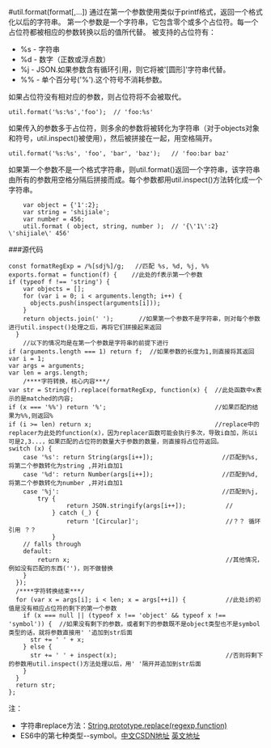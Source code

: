 #util.format(format[,...])
通过在第一个参数使用类似于printf格式，返回一个格式化以后的字符串。
第一个参数是一个字符串，它包含零个或多个占位符。每一个占位符都被相应的参数转换以后的值所代替。
被支持的占位符有：

- %s - 字符串
- %d - 数字（正数或浮点数）
- %j - JSON.如果参数含有循环引用，则它将被'[圆形]'字符串代替。
- %% - 单个百分号('%').这个符号不消耗参数。

如果占位符没有相对应的参数，则占位符将不会被取代。

    util.format('%s:%s','foo');  // 'foo:%s'
如果传入的参数多于占位符，则多余的参数将被转化为字符串（对于objects对象和符号，util.inspect()被使用），然后被拼接在一起，用空格隔开。

    util.format('%s:%s', 'foo', 'bar', 'baz');   // 'foo:bar baz'
    
如果第一个参数不是一个格式字符串，则util.format()返回一个字符串，该字符串由所有的参数用空格分隔后拼接而成。每个参数都用util.inspect()方法转化成一个字符串。

        var object = {'1':2};
        var string = 'shijiale';
        var number = 456;
        util.format ( object, string, number );  // '{\'1\':2} \'shijiale\' 456'

###源代码

    const formatRegExp = /%[sdj%]/g;   //匹配 %s, %d, %j, %%
    exports.format = function(f) {    //此处的f表示第一个参数
    if (typeof f !== 'string') {
        var objects = [];
        for (var i = 0; i < arguments.length; i++) {
          objects.push(inspect(arguments[i]));
        }
        return objects.join(' ');       //如果第一个参数不是字符串，则对每个参数进行util.inspect()处理之后，再将它们拼接起来返回
      }
        //以下的情况均是在第一个参数是字符串的前提下进行
    if (arguments.length === 1) return f;  //如果参数的长度为1,则直接将其返回
    var i = 1;
    var args = arguments;
    var len = args.length;
        /****字符转换，核心内容***/
    var str = String(f).replace(formatRegExp, function(x) {  //此处函数中x表示的是matched的内容;
    if (x === '%%') return '%';                              //如果匹配的结果为%%,则返回%
    if (i >= len) return x;                                  //replace中的replacer为此处的function(x)，因为replacer函数可能会执行多次，导致i自加，所以i可是2,3...，如果匹配的占位符的数量大于参数的数量，则直接将占位符返回。
    switch (x) {
        case '%s': return String(args[i++]);                   //匹配到%s,将第二个参数转化为string ,并对i自加1  
        case '%d': return Number(args[i++]);                   //匹配到%d,将第二个参数转化为number ,并对i自加1
        case '%j':                                             //匹配到%j,
            try {
                    return JSON.stringify(args[i++]);           //
                } catch (_) {
                    return '[Circular]';                        //？？ 循环引用 ？？
                }
        // falls through
        default:
            return x;                                           //其他情况，例如没有匹配的东西('')，则不做替换
        }
      });
      /****字符转换结束***/
      for (var x = args[i]; i < len; x = args[++i]) {           //此处i的初值是没有相应占位符的剩下的第一个参数
        if (x === null || (typeof x !== 'object' && typeof x !== 'symbol')) {  //如果没有剩下的参数，或者剩下的参数既不是object类型也不是symbol类型的话，就将参数直接用' '追加到str后面
          str += ' ' + x;
        } else {
          str += ' ' + inspect(x);                              //否则将剩下的参数用util.inspect()方法处理以后，用' '隔开并追加到str后面
        }
      }
      return str;
    };
注：
- 字符串replace方法：[String.prototype.replace(regexp,function)](https://developer.mozilla.org/en-US/docs/Web/JavaScript/Reference/Global_Objects/String/replace#Specifying_a_string_as_a_parameter)
- ES6中的第七种类型--symbol。[中文CSDN地址](http://www.csdn.net/article/2015-07-09/2825172-es6-in-depth-symbols)
      [英文地址](https://hacks.mozilla.org/2015/06/es6-in-depth-symbols/)

